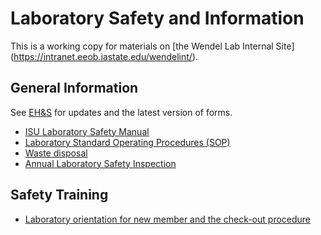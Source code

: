 # Laboratory Safety and Information
This is a working copy for materials on [the Wendel Lab Internal Site] (https://intranet.eeob.iastate.edu/wendelint/).

## General Information
See [EH&S](https://www.ehs.iastate.edu) for updates and the latest version of forms.

* [ISU Laboratory Safety Manual](http://www.ehs.iastate.edu/publications/manuals/labsm.pdf)
* [Laboratory Standard Operating Procedures (SOP)](SOP/README.md)
* [Waste disposal](wasteDisposal.md)
* [Annual Laboratory Safety Inspection](annualInspection.md)

## Safety Training

* [Laboratory orientation for new member and the check-out procedure](checkInOut.md)
